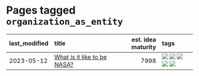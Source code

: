 # Pages tagged `organization_as_entity`

|last_modified|title|est. idea maturity|tags
|:---|:---|---:|:---|
|2023-05-12|[What is it like to be NASA?](../what_is_it_like_to_be_nasa.md)|7998|[![](https://img.shields.io/badge/tag-disunity_of_identity-e54ba1)](../tags/disunity_of_identity.md) [![](https://img.shields.io/badge/tag-organization_as_entity-426a5f)](../tags/organization_as_entity.md) [![](https://img.shields.io/badge/tag-philosophy-683f3)](../tags/philosophy.md) [![](https://img.shields.io/badge/tag-society_of_mind-e3b2c7)](../tags/society_of_mind.md) [![](https://img.shields.io/badge/tag-theory_of_mind-dafbc7)](../tags/theory_of_mind.md)|